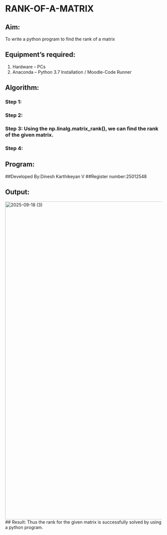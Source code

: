 # RANK-OF-A-MATRIX
## Aim:
To write a python program to find the rank of a matrix
## Equipment’s required:
1. 	Hardware – PCs
2. 	Anaconda – Python 3.7 Installation / Moodle-Code Runner
## Algorithm:
### Step 1: 
### Step 2: 
### Step 3: Using the np.linalg.matrix_rank(), we can find the rank of the given matrix.
### Step 4: 
## Program:
##Developed By:Dinesh Karthikeyan V
##Register number:25012548
## Output:
<img width="1920" height="1020" alt="2025-09-18 (3)" src="https://github.com/user-attachments/assets/81aa5a5b-5410-4e77-9e6d-d6bdbf486db9" />
## Result:
Thus the rank for the given matrix is successfully solved by  using a python program.

